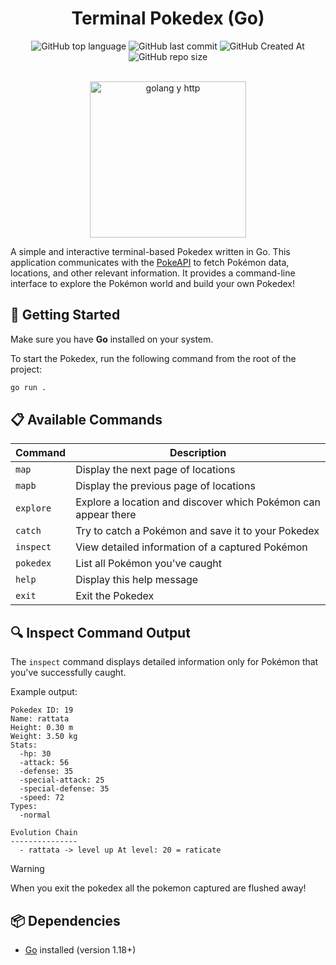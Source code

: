 

<div align="center">

# Terminal Pokedex (Go)

![GitHub top language](https://img.shields.io/github/languages/top/alerone/pokedex-go?color=%2377CDFF)
![GitHub last commit](https://img.shields.io/github/last-commit/alerone/pokedex-go?color=%23bc0bbf)
![GitHub Created At](https://img.shields.io/github/created-at/alerone/pokedex-go?color=%230dba69)
![GitHub repo size](https://img.shields.io/github/repo-size/alerone/pokedex-go?color=%23390385)

<br>

<img src="" alt="golang y http" width="250" height="250"/>

</div>

A simple and interactive terminal-based Pokedex written in Go. This application communicates with the [PokeAPI](https://pokeapi.co) to fetch Pokémon data, locations, and other relevant information. It provides a command-line interface to explore the Pokémon world and build your own Pokedex!

## 🚀 Getting Started

Make sure you have **Go** installed on your system.

To start the Pokedex, run the following command from the root of the project:

```bash
go run .
```


## 📋 Available Commands

| Command   | Description |
|-----------|-------------|
| `map`     | Display the next page of locations |
| `mapb`    | Display the previous page of locations |
| `explore` | Explore a location and discover which Pokémon can appear there |
| `catch`   | Try to catch a Pokémon and save it to your Pokedex |
| `inspect` | View detailed information of a captured Pokémon |
| `pokedex` | List all Pokémon you've caught |
| `help`    | Display this help message |
| `exit`    | Exit the Pokedex |


## 🔍 Inspect Command Output

The `inspect` command displays detailed information only for Pokémon that you've successfully caught.

Example output:

```
Pokedex ID: 19
Name: rattata
Height: 0.30 m
Weight: 3.50 kg
Stats:
  -hp: 30
  -attack: 56
  -defense: 35
  -special-attack: 25
  -special-defense: 35
  -speed: 72
Types:
  -normal

Evolution Chain
---------------
  - rattata -> level up At level: 20 = raticate
```
> [!WARNING]
> When you exit the pokedex all the pokemon captured are flushed away!


## 📦 Dependencies

- [Go](https://golang.org/dl/)  installed (version 1.18+)




